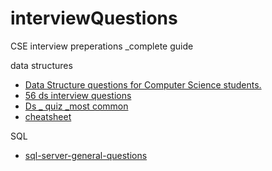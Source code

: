 # interviewQuestions
CSE interview preperations _complete guide


data structures

* [Data Structure questions for Computer Science students.](https://www.careerride.com/page/data-structure-questions-for-computer-science-students-687.aspx)
* [ 56 ds interview questions](https://www.javatpoint.com/data-structure-interview-questions) 
*   [Ds _ quiz _most common](http://bankchance.blogspot.com/2014/09/data-structure-for-amcat.html)
*   [cheatsheet](https://gist.github.com/TSiege/cbb0507082bb18ff7e4b)   

SQL

* [sql-server-general-questions](http://www.indiabix.com/technical/sql-server-general-questions/)
